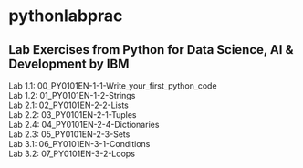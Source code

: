 # pythonlabprac

## Lab Exercises from Python for Data Science, AI & Development by IBM

Lab 1.1: 00_PY0101EN-1-1-Write_your_first_python_code<br>
Lab 1.2: 01_PY0101EN-1-2-Strings<br>
Lab 2.1: 02_PY0101EN-2-2-Lists<br>
Lab 2.2: 03_PY0101EN-2-1-Tuples<br>
Lab 2.4: 04_PY0101EN-2-4-Dictionaries<br>
Lab 2.3: 05_PY0101EN-2-3-Sets<br>
Lab 3.1: 06_PY0101EN-3-1-Conditions<br>
Lab 3.2: 07_PY0101EN-3-2-Loops<br>